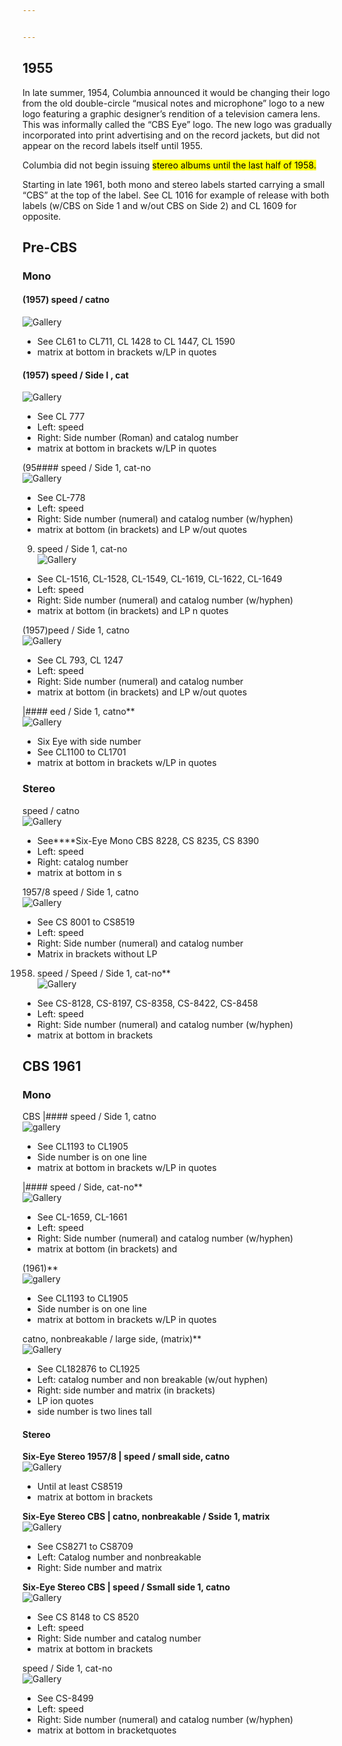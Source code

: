```yaml
---


---
```


<h2 id="section">1955</h2>
<p>In late summer, 1954, Columbia announced it would be changing their logo from the old double-circle “musical notes and microphone” logo to a new logo featuring a graphic designer’s rendition of a television camera lens. This was informally called the “CBS Eye” logo. The new logo was gradually incorporated into print advertising and on the record jackets, but did not appear on the record labels itself until 1955.</p>
<p>Columbia did not begin issuing <mark>stereo albums until the last half of 1958.</mark></p>
<p>Starting in late 1961, both mono and stereo labels started carrying a small “CBS” at the top of the label. See CL 1016 for example of release with both labels (w/CBS on Side 1 and w/out CBS on Side 2) and CL 1609 for opposite.</p>
<h2 id="pre-cbs">Pre-CBS</h2>
<h3 id="mono">Mono</h3>
<h4 id="speed--catno">(1957) speed / catno</h4>
<p><img src="/Images/IMG_0462.jpeg" alt="Gallery"></p>
<ul>
<li>See CL61 to CL711, CL 1428 to CL 1447, CL 1590</li>
<li>matrix at bottom in brackets w/LP in quotes</li>
</ul>
<h4 id="speed--side-i--cat">(1957) speed / Side I , cat</h4>
<p><img src="/Images/IMG_0515.jpeg" alt="Gallery"></p>
<ul>
<li>See CL 777</li>
<li>Left: speed</li>
<li>Right: Side number (Roman) and catalog number</li>
<li>matrix at bottom in brackets w/LP in quotes</li>
</ul>
<p>(95#### speed / Side 1, cat-no<br>
<img src="/Images/IMG_0516.jpeg" alt="Gallery"></p>
<ul>
<li>See CL-778</li>
<li>Left: speed</li>
<li>Right: Side number (numeral) and catalog number (w/hyphen)</li>
<li>matrix at bottom (in brackets) and LP w/out quotes</li>
</ul>
<ol start="9">
<li>speed / Side 1, cat-no<br>
<img src="/Images/IMG_0526.jpeg" alt="Gallery"></li>
</ol>
<ul>
<li>See CL-1516, CL-1528, CL-1549, CL-1619, CL-1622, CL-1649</li>
<li>Left: speed</li>
<li>Right: Side number (numeral) and catalog number (w/hyphen)</li>
<li>matrix at bottom (in brackets) and LP n quotes</li>
</ul>
<p>(1957)peed / Side 1, catno<br>
<img src="/Images/IMG_0517.jpeg" alt="Gallery"></p>
<ul>
<li>See CL 793, CL 1247</li>
<li>Left: speed</li>
<li>Right: Side number (numeral) and catalog number</li>
<li>matrix at bottom (in brackets) and LP w/out quotes</li>
</ul>
<p>|#### eed / Side 1, catno**<br>
<img src="/Images/IMG_0459.jpeg" alt="Gallery"></p>
<ul>
<li>Six Eye with side number</li>
<li>See CL1100 to CL1701</li>
<li>matrix at bottom in brackets w/LP in quotes</li>
</ul>
<h3 id="stereo">Stereo</h3>
<p>speed / catno<br>
<img src="/Images/IMG_0527.jpeg" alt="Gallery"></p>
<ul>
<li>See****Six-Eye Mono CBS 8228, CS 8235, CS 8390</li>
<li>Left: speed</li>
<li>Right: catalog number</li>
<li>matrix at bottom in s</li>
</ul>
<p>1957/8 speed / Side 1, catno<br>
<img src="/Images/IMG_0461.jpeg" alt="Gallery"></p>
<ul>
<li>See CS 8001 to CS8519</li>
<li>Left: speed</li>
<li>Right: Side number (numeral) and catalog number</li>
<li>Matrix in brackets without LP</li>
</ul>
<ol start="1958">
<li>speed / Speed / Side 1, cat-no**<br>
<img src="/Images/IMG_0525.jpeg" alt="Gallery"></li>
</ol>
<ul>
<li>See CS-8128, CS-8197, CS-8358, CS-8422, CS-8458</li>
<li>Left: speed</li>
<li>Right: Side number (numeral) and catalog number (w/hyphen)</li>
<li>matrix at bottom in brackets</li>
</ul>
<h2 id="cbs-1961">CBS 1961</h2>
<h3 id="mono-1">Mono</h3>
<p>CBS |#### speed / Side 1, catno<br>
<img src="/Images/IMG_0463.jpeg" alt="gallery"></p>
<ul>
<li>See CL1193 to CL1905</li>
<li>Side number is on one line</li>
<li>matrix at bottom in brackets w/LP in quotes</li>
</ul>
<p>|#### speed / Side, cat-no**<br>
<img src="/Images/IMG_0528.jpeg" alt="Gallery"></p>
<ul>
<li>See CL-1659, CL-1661</li>
<li>Left: speed</li>
<li>Right: Side number (numeral) and catalog number (w/hyphen)</li>
<li>matrix at bottom (in brackets) and</li>
</ul>
<p>(1961)**<br>
<img src="/Images/IMG_0463.jpeg" alt="gallery"></p>
<ul>
<li>See CL1193 to CL1905</li>
<li>Side number is on one line</li>
<li>matrix at bottom in brackets w/LP in quotes</li>
</ul>
<p>catno, nonbreakable / large side, (matrix)**<br>
<img src="/Images/IMG_0468.jpeg" alt="Gallery"></p>
<ul>
<li>See CL182876 to CL1925</li>
<li>Left: catalog number and non breakable (w/out hyphen)</li>
<li>Right: side number and matrix (in brackets)</li>
<li>LP ion quotes</li>
<li>side number is two lines tall</li>
</ul>
<h4 id="stereo-1">Stereo</h4>
<p><strong>Six-Eye Stereo 1957/8 | speed / small side, catno</strong><br>
<img src="/ImagesIMG_0461.jpeg" alt="Gallery"></p>
<ul>
<li>Until at least CS8519</li>
<li>matrix at bottom in brackets</li>
</ul>
<p><strong>Six-Eye Stereo CBS | catno, nonbreakable / Sside 1, matrix</strong><br>
<img src="/Images/IMG_0464.jpeg" alt="Gallery"></p>
<ul>
<li>See CS8271 to CS8709</li>
<li>Left: Catalog number and nonbreakable</li>
<li>Right: Side number and matrix</li>
</ul>
<p><strong>Six-Eye Stereo CBS | speed / Ssmall side 1, catno</strong><br>
<img src="/Images/IMG_0469.jpeg" alt="Gallery"></p>
<ul>
<li>See CS 8148 to CS 8520</li>
<li>Left: speed</li>
<li>Right: Side number and catalog number</li>
<li>matrix at bottom in brackets</li>
</ul>
<p>speed / Side 1, cat-no<br>
<img src="/Images/IMG_0529.jpeg" alt="Gallery"></p>
<ul>
<li>See CS-8499</li>
<li>Left: speed</li>
<li>Right: Side number (numeral) and catalog number (w/hyphen)</li>
<li>matrix at bottom in bracketquotes</li>
</ul>

